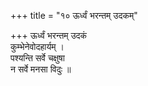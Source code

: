 +++
title = "१० ऊर्ध्वं भरन्तम् उदकम्"

+++
ऊर्ध्वं भरन्तम् उदकं  
कुम्भेनेवोदहार्यम् ।  
पश्यन्ति सर्वे चक्षुषा  
न सर्वे मनसा विदुः ॥